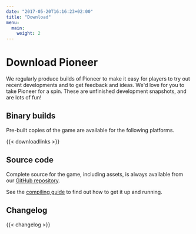 ```yaml
---
date: "2017-05-20T16:16:23+02:00"
title: "Download"
menu:
  main:
    weight: 2
---
```


# Download Pioneer

We regularly produce builds of Pioneer to make it easy for players to try out recent developments and to get feedback and ideas. We'd love for you to take Pioneer for a spin. These are unfinished development snapshots, and are lots of fun!

## Binary builds

Pre-built copies of the game are available for the following platforms.

{{< downloadlinks >}}

## Source code

Complete source for the game, including assets, is always available from our [GitHub repository](https://github.com/pioneerspacesim/pioneer).

See the [compiling guide](https://github.com/pioneerspacesim/pioneer/blob/master/COMPILING.txt) to find out how to get it up and running.

## Changelog

{{< changelog >}}
